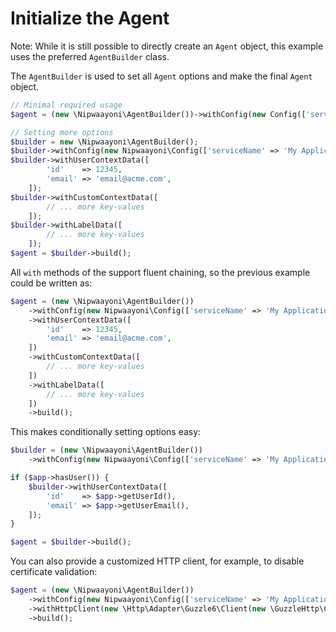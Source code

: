 # Initialize the Agent

Note: While it is still possible to directly create an `Agent` object, this example uses the preferred `AgentBuilder` class.

The `AgentBuilder` is used to set all `Agent` options and make the final `Agent` object.

```php
// Minimal required usage
$agent = (new \Nipwaayoni\AgentBuilder())->withConfig(new Config(['serviceName' => 'My Application']))->build();

// Setting more options
$builder = new \Nipwaayoni\AgentBuilder();
$builder->withConfig(new Nipwaayoni\Config(['serviceName' => 'My Application']));
$builder->withUserContextData([
        'id'    => 12345,
        'email' => 'email@acme.com',
    ]);
$builder->withCustomContextData([
        // ... more key-values
    ]);
$builder->withLabelData([
        // ... more key-values
    ]);
$agent = $builder->build();
```

All `with` methods of the support fluent chaining, so the previous example could be written as:

```php
$agent = (new \Nipwaayoni\AgentBuilder())
    ->withConfig(new Nipwaayoni\Config(['serviceName' => 'My Application']))
    ->withUserContextData([
        'id'    => 12345,
        'email' => 'email@acme.com',
    ])
    ->withCustomContextData([
        // ... more key-values
    ])
    ->withLabelData([
        // ... more key-values
    ])
    ->build();
```

This makes conditionally setting options easy:

```php
$builder = (new \Nipwaayoni\AgentBuilder())
    ->withConfig(new Nipwaayoni\Config(['serviceName' => 'My Application']));

if ($app->hasUser()) {
    $builder->withUserContextData([
        'id'    => $app->getUserId(),
        'email' => $app->getUserEmail(),
    ]);
}

$agent = $builder->build();
```

You can also provide a customized HTTP client, for example, to disable certificate validation:

```php
$agent = (new \Nipwaayoni\AgentBuilder())
    ->withConfig(new Nipwaayoni\Config(['serviceName' => 'My Application']))
    ->withHttpClient(new \Http\Adapter\Guzzle6\Client(new \GuzzleHttp\Client(['verify' => false])))
    ->build();
```
